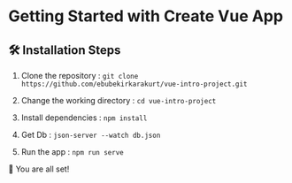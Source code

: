 # Getting Started with Create Vue App

## 🛠️ Installation Steps 
  
 1. Clone the repository : `git clone https://github.com/ebubekirkarakurt/vue-intro-project.git`
  
 2. Change the working directory : `cd vue-intro-project`
  
 3. Install dependencies : `npm install `

 4. Get Db : `json-server --watch db.json`
  
 5. Run the app : `npm run serve`

 
 🌟 You are all set!
  
